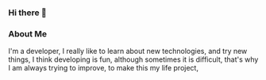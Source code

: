 ### Hi there 👋

### About Me
I'm a developer, I really like to learn about new technologies, and try new things, I think developing is fun, although sometimes it is  difficult, that's why I am always trying to improve, to make this my life project,
<!--
**juandaniel7979/juandaniel7979** is a ✨ _special_ ✨ repository because its `README.md` (this file) appears on your GitHub profile.

Here are some ideas to get you started:

- 🔭 I’m currently working on ...
- 🌱 I’m currently learning ...
- 👯 I’m looking to collaborate on ...
- 🤔 I’m looking for help with ...
- 💬 Ask me about ...
- 📫 How to reach me: ...
- 😄 Pronouns: ...
- ⚡ Fun fact: ...
-->
